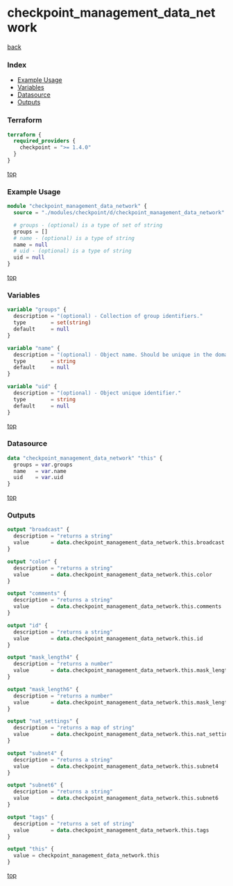 # checkpoint_management_data_network

[back](../checkpoint.md)

### Index

- [Example Usage](#example-usage)
- [Variables](#variables)
- [Datasource](#datasource)
- [Outputs](#outputs)

### Terraform

```terraform
terraform {
  required_providers {
    checkpoint = ">= 1.4.0"
  }
}
```

[top](#index)

### Example Usage

```terraform
module "checkpoint_management_data_network" {
  source = "./modules/checkpoint/d/checkpoint_management_data_network"

  # groups - (optional) is a type of set of string
  groups = []
  # name - (optional) is a type of string
  name = null
  # uid - (optional) is a type of string
  uid = null
}
```

[top](#index)

### Variables

```terraform
variable "groups" {
  description = "(optional) - Collection of group identifiers."
  type        = set(string)
  default     = null
}

variable "name" {
  description = "(optional) - Object name. Should be unique in the domain."
  type        = string
  default     = null
}

variable "uid" {
  description = "(optional) - Object unique identifier."
  type        = string
  default     = null
}
```

[top](#index)

### Datasource

```terraform
data "checkpoint_management_data_network" "this" {
  groups = var.groups
  name   = var.name
  uid    = var.uid
}
```

[top](#index)

### Outputs

```terraform
output "broadcast" {
  description = "returns a string"
  value       = data.checkpoint_management_data_network.this.broadcast
}

output "color" {
  description = "returns a string"
  value       = data.checkpoint_management_data_network.this.color
}

output "comments" {
  description = "returns a string"
  value       = data.checkpoint_management_data_network.this.comments
}

output "id" {
  description = "returns a string"
  value       = data.checkpoint_management_data_network.this.id
}

output "mask_length4" {
  description = "returns a number"
  value       = data.checkpoint_management_data_network.this.mask_length4
}

output "mask_length6" {
  description = "returns a number"
  value       = data.checkpoint_management_data_network.this.mask_length6
}

output "nat_settings" {
  description = "returns a map of string"
  value       = data.checkpoint_management_data_network.this.nat_settings
}

output "subnet4" {
  description = "returns a string"
  value       = data.checkpoint_management_data_network.this.subnet4
}

output "subnet6" {
  description = "returns a string"
  value       = data.checkpoint_management_data_network.this.subnet6
}

output "tags" {
  description = "returns a set of string"
  value       = data.checkpoint_management_data_network.this.tags
}

output "this" {
  value = checkpoint_management_data_network.this
}
```

[top](#index)